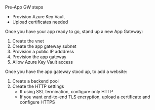 Pre-App GW steps
- Provision Azure Key Vault
- Upload certificates needed 

Once you have your app ready to go, stand up a new App Gateway:

1. Create the vnet 
2. Create the app gateway subnet
3. Provision a public IP adddress
4. Provision the app gateway
5. Allow Azure Key Vault access

Once you have the app gateway stood up, to add a website:
1. Create a backend pool
2. Create the HTTP settings 
      - If using SSL termination, configure only HTTP
      - If you want end-to-end TLS encryption, upload a certificate and configure HTTPS    

